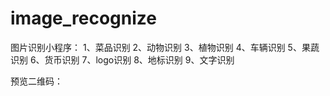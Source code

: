 # image_recognize
图片识别小程序：
1、菜品识别
2、动物识别
3、植物识别
4、车辆识别
5、果蔬识别
6、货币识别
7、logo识别
8、地标识别
9、文字识别

预览二维码：

